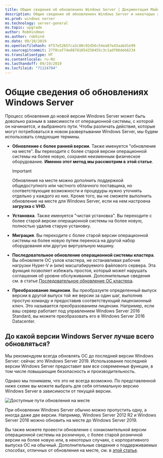 ```yaml
---
title: Общие сведения об обновлениях Windows Server | Документация Майкрософт
description: Общие сведения об обновлениях Windows Server и некоторых аспектах, которые нужно обдумать перед выполнением фактического обновления.
ms.prod: windows server
ms.technology: server-general
ms.topic: upgrade
author: RobHindman
ms.author: robhind
ms.date: 09/10/2019
ms.openlocfilehash: 6f57e52657ca3c80c92d56c54ea87e43aabd1e99
ms.sourcegitcommit: 27f0caf74e88781054250455c3c1adf06deb6234
ms.translationtype: HT
ms.contentlocale: ru-RU
ms.lasthandoff: 09/19/2019
ms.locfileid: "71124794"
---
```

# <a name="overview-about-windows-server-upgrades"></a>Общие сведения об обновлениях Windows Server

Процесс обновления до новой версии Windows Server может быть довольно разным в зависимости от операционной системы, с которой он начинается, и выбранного пути. Чтобы различать действия, которые могут потребоваться в новом развертывании Windows Server, мы будем использовать следующие термины.

- **Обновление с более ранней версии**. Также именуется "обновление на месте". Вы переходите с более старой версии операционной системы на более новую, сохраняя неизменным физическое оборудование. **Именно этот метод мы рассмотрим в этой статье**.

    >[!Important]
    >Обновления на месте можно дополнить поддержкой общедоступного или частного облачного поставщика, но соответствующие возможности и процедуры нужно уточнять отдельно у каждого из них. Кроме того, вы не сможете выполнить обновление на месте для Windows Server, если на нем настроена **загрузка с VHD**.

- **Установка**. Также именуется "чистая установка". Вы переходите с более старой версии операционной системы на более новую, полностью удалив старую установку.

- **Миграция**. Вы переходите с более старой версии операционной системы на более новую путем переноса на другой набор оборудования или другую виртуальную машину.

- **Последовательное обновление операционной системы кластера**. Вы обновляете ОС узлов кластера, не останавливая рабочие нагрузки Hyper-V и (или) масштабируемого файлового сервера. Эта функция позволяет избежать простоя, который может нарушать соглашения об уровне обслуживания. Дополнительные сведения см. в статье [Последовательное обновление ОС кластера](../failover-clustering/cluster-operating-system-rolling-upgrade.md).

- **Преобразование лицензии**. Вы преобразуете определенный выпуск версии в другой выпуск той же версии за один шаг, выполнив простую команду и предоставив соответствующий лицензионный ключ. Это называется преобразованием лицензии. Например, если ваш сервер работает под управлением Windows Server 2016 Standard, вы можете преобразовать его в Windows Server 2016 Datacenter.

## <a name="which-version-of-windows-server-should-i-upgrade-to"></a>До какой версии Windows Server лучше всего обновляться?

Мы рекомендуем всегда обновлять ОС до последней версии Windows Server: сейчас это Windows Server 2019. Использование последней версии Windows Server предоставит вам все современные функции, в том числе повышающие безопасность и производительность.

Однако мы понимаем, что это не всегда возможно. По представленной ниже схеме вы можете выбрать для себя оптимальную версию Windows Server в зависимости от текущей версии.

![Доступные пути обновления на месте](media/upgrade-paths.png)

При обновлении Windows Server обычно можно пропустить одну, а иногда даже две версии. Например, Windows Server 2012 R2 и Windows Server 2016 можно обновить на месте до Windows Server 2019.

Вы также можете провести обновление с ознакомительной версии операционной системы на розничную, с более старой розничной версии на более новую или, в некоторых случаях, с корпоративного выпуска ОС на обычный. Дополнительные сведения о поддерживаемых способах, отличных от обновления на месте, см. в [этой статье](../get-started/supported-upgrade-paths.md).
